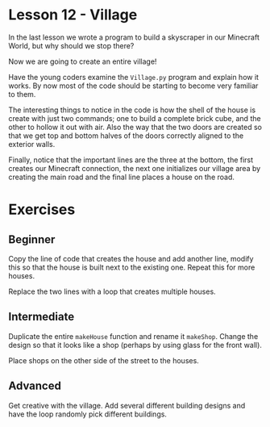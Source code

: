 # Lesson 12 - Village

In the last lesson we wrote a program to build a skyscraper in our Minecraft World, but why should we stop there?

Now we are going to create an entire village!

Have the young coders examine the `Village.py` program and explain how it works. By now most of the code should be starting to become very familiar to them.

The interesting things to notice in the code is how the shell of the house is create with just two commands; one to build a complete brick cube, and the other to hollow it out with air. Also the way that the two doors are created so that we get top and bottom halves of the doors correctly aligned to the exterior walls.

Finally, notice that the important lines are the three at the bottom, the first creates our Minecraft connection, the next one initializes our village area by creating the main road and the final line places a house on the road.

# Exercises

## Beginner

Copy the line of code that creates the house and add another line, modify this so that the house is built next to the existing one. Repeat this for more houses.

Replace the two lines with a loop that creates multiple houses.

## Intermediate

Duplicate the entire `makeHouse` function and rename it `makeShop`. Change the design so that it looks like a shop (perhaps by using glass for the front wall).

Place shops on the other side of the street to the houses.

## Advanced

Get creative with the village. Add several different building designs and have the loop randomly pick different buildings.
